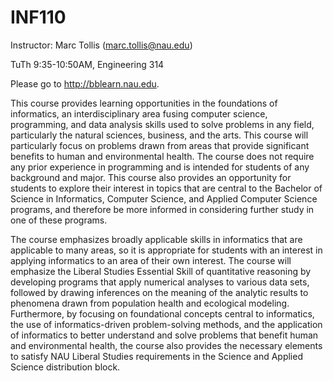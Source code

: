 # INF110

Instructor: Marc Tollis (marc.tollis@nau.edu)

TuTh 9:35-10:50AM, Engineering 314

Please go to http://bblearn.nau.edu.

  This course provides learning opportunities in the foundations of informatics, an interdisciplinary area fusing computer science, programming, and data analysis skills used to solve problems in any field, particularly the natural sciences, business, and the arts. This course will particularly focus on problems drawn from areas that provide significant benefits to human and environmental health. The course does not require any prior experience in programming and is intended for students of any background and major. This course also provides an opportunity for students to explore their interest in topics that are central to the Bachelor of Science in Informatics, Computer Science, and Applied Computer Science programs, and therefore be more informed in considering further study in one of these programs.

  The course emphasizes broadly applicable skills in informatics that are applicable to many areas, so it is appropriate for students with an interest in applying informatics to an area of their own interest. The course will emphasize the Liberal Studies Essential Skill of quantitative reasoning by developing programs that apply numerical analyses to various data sets, followed by drawing inferences on the meaning of the analytic results to phenomena drawn from population health and ecological modeling. Furthermore, by focusing on foundational concepts central to informatics, the use of informatics-driven problem-solving methods, and the application of informatics to better understand and solve problems that benefit human and environmental health, the course also provides the necessary elements to satisfy NAU Liberal Studies requirements in the Science and Applied Science distribution block.



